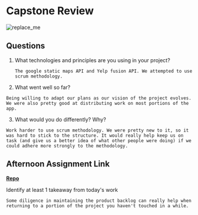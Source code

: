 # Capstone Review

![replace_me](https://codeworks.blob.core.windows.net/public/assets/img/illustrations/placeholder.svg)

## Questions

1. What technologies and principles are you using in your project?
    ```
    The google static maps API and Yelp fusion API. We attempted to use scrum methodology.
    ```

2. What went well so far?
```
Being willing to adapt our plans as our vision of the project evolves. We were also pretty good at distributing work on most portions of the app.
```

3. What would you do differently? Why?
```
Work harder to use scrum methodology. We were pretty new to it, so it was hard to stick to the structure. It would really help keep us on task (and give us a better idea of what other people were doing) if we could adhere more strongly to the methodology.
```

## Afternoon Assignment Link

**[Repo](https://github.com/owennwoodward/sandwich-quest)**

Identify at least 1 takeaway from today's work
```
Some diligence in maintaining the product backlog can really help when returning to a portion of the project you haven't touched in a while.
```
